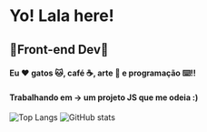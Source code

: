 # Yo! Lala here!
## 🌟Front-end Dev🌟
#### Eu ❤️ gatos 🐱, café ☕, arte 🎨 e programação ⌨️!!
#### Trabalhando em -> um projeto JS que me odeia :)
 ![Top Langs](https://github-readme-stats.vercel.app/api/top-langs/?username=lalinha123&layout=compact&theme=radical)
  ![GitHub stats](https://github-readme-stats.vercel.app/api?username=lalinha123&show_icons=true&theme=radical)



